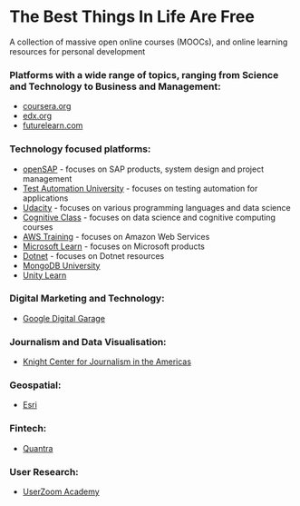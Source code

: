 # The Best Things In Life Are Free
A collection of massive open online courses (MOOCs), and online learning resources for personal development 

### Platforms with a wide range of topics, ranging from Science and Technology to Business and Management: ###
- [coursera.org](https://www.coursera.org)
- [edx.org](https://www.edx.org)
- [futurelearn.com](https://www.futurelearn.com)

### Technology focused platforms: ###
- [openSAP](https://open.sap.com) - focuses on SAP products, system design and project management
- [Test Automation University](https://testautomationu.applitools.com/) - focuses on testing automation for applications
- [Udacity](https://www.udacity.com/courses/all) - focuses on various programming languages and data science
- [Cognitive Class](https://cognitiveclass.ai/) - focuses on data science and cognitive computing courses
- [AWS Training](https://www.aws.training/LearningLibrary) - focuses on Amazon Web Services
- [Microsoft Learn](https://docs.microsoft.com/en-us/learn/) - focuses on Microsoft products
- [Dotnet](https://dotnet.microsoft.com/learn) - focuses on Dotnet resources 
- [MongoDB University](https://university.mongodb.com/) 
- [Unity Learn](https://learn.unity.com/)

### Digital Marketing and Technology: ###
- [Google Digital Garage](https://learndigital.withgoogle.com/digitalgarage/courses)

### Journalism and Data Visualisation: ###
- [Knight Center for Journalism in the Americas](https://journalismcourses.org/)

### Geospatial: ###
- [Esri](https://www.esri.com/training/mooc-going-places-courses/)

### Fintech: ###
- [Quantra](https://quantra.quantinsti.com/courses?is_paid=0)

### User Research: ###
- [UserZoom Academy](https://academy.userzoom.com/) 
